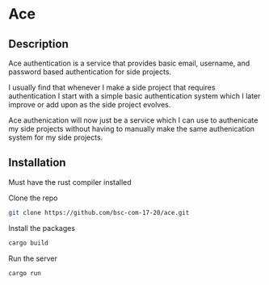 # Ace

## Description

Ace authentication is a service that provides basic email, username, and password based authentication for side projects.

I usually find that whenever I make a side project that requires authentication I start with a simple basic authentication system which I later improve or add upon as the side project evolves.

Ace authenication will now just be a service which I can use to authenicate my side projects without having to manually make the same authenication system for my side projects.

## Installation

Must have the rust compiler installed

Clone the repo

```bash
git clone https://github.com/bsc-com-17-20/ace.git
```

Install the packages

```bash
cargo build
```

Run the server

```bash
cargo run
```
